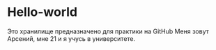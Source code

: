 # Hello-world
Это хранилище предназначено для практики на GitHub
Меня зовут Арсений, мне 21 и я учусь в университете.

